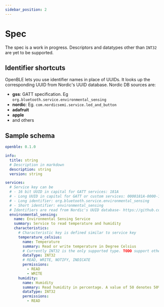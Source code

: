 ```yaml
---
sidebar_position: 2
---
```


# Spec

The spec is a work in progress. Descriptors and datatypes other than `INT32` are yet to be supported.

## Identifier shortcuts

OpenBLE lets you use identifier names in place of UUIDs. It looks up the corresponding UUID from Nordic's UUID database. Nordic DB sources are:

- **gss**: GATT specification. Eg `org.bluetooth.service.environmental_sensing`
- **nordic**: Eg. `com.nordicsemi.service.led_and_button`
- **adafruit**
- **apple**
- and others

## Sample schema

```yaml
openble: 0.1.0

info:
  title: string
  # Description in markdown
  description: string
  version: string

services:
  # Service key can be
  # - 16 bit UUID in capital for GATT services: 181A
  # - Long UUID in capital for GATT or custom services: 0000181A-0000-1000-8000-00805F9B34FB
  # - Long identifier: org.bluetooth.service.environmental_sensing
  # - Short identifier: environmental_sensing
  # Identifiers are read from Nordic's UUID database- https://github.com/NordicSemiconductor/bluetooth-numbers-database/tree/master/v1
  environmental_sensing:
    name: Environmental Sensing Service
    summary: Service to read temperature and humidity
    characteristics:
      # Characteristic key is defined similar to service key
      temperature_celsius:
        name: Temperature
        summary: Read or write temperature in Degree Celsius
        # Currently INT32 is the only supported type. TODO support other types
        dataType: INT32
        # READ, WRITE, NOTIFY, INDICATE
        permissions:
          - READ
          - WRITE
      humidity:
        name: Humidity
        summary: Read humidity in percentage. A value of 50 denotes 50% humidity
        dataType: INT32
        permissions:
          - READ
```
